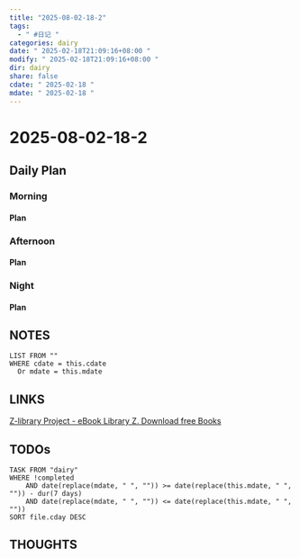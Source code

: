 ```yaml
---
title: "2025-08-02-18-2"
tags:
  - " #日记 "
categories: dairy
date: " 2025-02-18T21:09:16+08:00 "
modify: " 2025-02-18T21:09:16+08:00 "
dir: dairy
share: false
cdate: " 2025-02-18 "
mdate: " 2025-02-18 "
---
```


# 2025-08-02-18-2

## Daily Plan

### Morning

#### Plan

### Afternoon

#### Plan

### Night

#### Plan

## NOTES

```dataview
LIST FROM "" 
WHERE cdate = this.cdate
  Or mdate = this.mdate
```

## LINKS

[Z-library Project - eBook Library Z. Download free Books](https://z-library.sk/)

## TODOs

```dataview
TASK FROM "dairy" 
WHERE !completed 
	AND date(replace(mdate, " ", "")) >= date(replace(this.mdate, " ", "")) - dur(7 days) 
	AND date(replace(mdate, " ", "")) <= date(replace(this.mdate, " ", ""))
SORT file.cday DESC
```

## THOUGHTS
